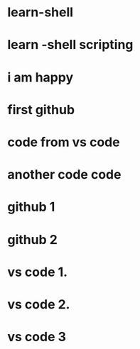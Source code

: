 # learn-shell
# learn -shell scripting
# i am happy 
# first github
# code from vs code
# another code code
# github 1
# github 2
# vs code 1.
# vs code 2.
# vs code 3